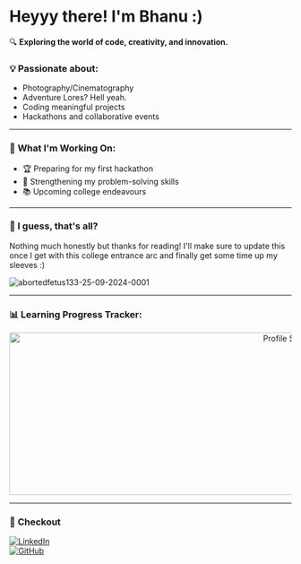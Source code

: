 # Heyyy there! I'm Bhanu :)

🔍 **Exploring the world of code, creativity, and innovation.**  

### 💡 **Passionate about:**  
- Photography/Cinematography
- Adventure Lores? Hell yeah.
- Coding meaningful projects
- Hackathons and collaborative events

---

### 🔧 **What I'm Working On:**  
- 🏆 Preparing for my first hackathon  
- 🌱 Strengthening my problem-solving skills  
- 📚 Upcoming college endeavours 

---

### 🦅 I guess, that's all?
Nothing much honestly but thanks for reading! I'll make sure to update this once I get with this college entrance arc and finally get some time up my sleeves :)

![abortedfetus133-25-09-2024-0001](https://github.com/user-attachments/assets/44dfeee7-b5de-412c-8b03-a3d5e7c3f54c)

---

### 📊 **Learning Progress Tracker:**  
<p align="center">
  <img src="https://github-profile-summary-cards.vercel.app/api/cards/profile-details?username=atabzo&theme=tokyonight" width="1000" height="290" alt="Profile Summary"/>
</p>

---

### 💬 **Checkout**  
[![LinkedIn](https://img.shields.io/badge/LinkedIn-0A66C2?style=for-the-badge&logo=linkedin&logoColor=white)](https://www.linkedin.com/in/atabzo/)  
[![GitHub](https://img.shields.io/badge/GitHub-100000?style=for-the-badge&logo=github&logoColor=white)](https://github.com/atabzo)  



